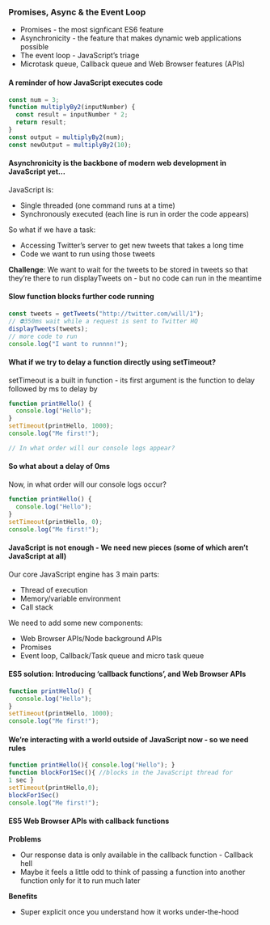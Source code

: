 ### Promises, Async & the Event Loop

- Promises - the most signficant ES6 feature
- Asynchronicity - the feature that makes dynamic web applications possible
- The event loop - JavaScript’s triage
- Microtask queue, Callback queue and Web Browser features (APIs)

#### A reminder of how JavaScript executes code

```javascript
const num = 3;
function multiplyBy2(inputNumber) {
  const result = inputNumber * 2;
  return result;
}
const output = multiplyBy2(num);
const newOutput = multiplyBy2(10);
```

#### Asynchronicity is the backbone of modern web development in JavaScript yet...

JavaScript is:

- Single threaded (one command runs at a time)
- Synchronously executed (each line is run in order the code appears)

So what if we have a task:

- Accessing Twitter’s server to get new tweets that takes a long time
- Code we want to run using those tweets

**Challenge**: We want to wait for the tweets to be stored in tweets so that they’re there to run displayTweets on - but no code can run in the meantime

#### Slow function blocks further code running

```javascript
const tweets = getTweets("http://twitter.com/will/1");
// ⛔350ms wait while a request is sent to Twitter HQ
displayTweets(tweets);
// more code to run
console.log("I want to runnnn!");
```

#### What if we try to delay a function directly using setTimeout?

setTimeout is a built in function - its first argument is the function to delay followed by ms to delay by

```javascript
function printHello() {
  console.log("Hello");
}
setTimeout(printHello, 1000);
console.log("Me first!");

// In what order will our console logs appear?
```

#### So what about a delay of 0ms

Now, in what order will our console logs occur?

```javascript
function printHello() {
  console.log("Hello");
}
setTimeout(printHello, 0);
console.log("Me first!");
```

#### JavaScript is not enough - We need new pieces (some of which aren’t JavaScript at all)

Our core JavaScript engine has 3 main parts:

- Thread of execution
- Memory/variable environment
- Call stack

We need to add some new components:

- Web Browser APIs/Node background APIs
- Promises
- Event loop, Callback/Task queue and micro task queue

#### ES5 solution: Introducing ‘callback functions’, and Web Browser APIs

```javascript
function printHello() {
  console.log("Hello");
}
setTimeout(printHello, 1000);
console.log("Me first!");
```

#### We’re interacting with a world outside of JavaScript now - so we need rules

```javascript
function printHello(){ console.log("Hello"); }
function blockFor1Sec(){ //blocks in the JavaScript thread for
1 sec }
setTimeout(printHello,0);
blockFor1Sec()
console.log("Me first!");
```

#### ES5 Web Browser APIs with callback functions

**Problems**

- Our response data is only available in the callback function - Callback hell
- Maybe it feels a little odd to think of passing a function into another function only for it to run much later

**Benefits**

- Super explicit once you understand how it works under-the-hood
